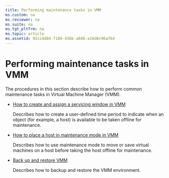 ```yaml
---
title: Performing maintenance tasks in VMM
ms.custom: na
ms.reviewer: na
ms.suite: na
ms.tgt_pltfrm: na
ms.topic: article
ms.assetid: 91cc4d84-7189-436b-a846-a16d8c96a76d
---
```

# Performing maintenance tasks in VMM
The procedures in this section describe how to perform common maintenance tasks in Virtual Machine Manager \(VMM\).

-   [How to create and assign a servicing window in VMM](How-to-create-and-assign-a-servicing-window-in-VMM.md)

    Describes how to create a user\-defined time period to indicate when an object \(for example, a host\) is available to be taken offline for maintenance.

-   [How to place a host in maintenance mode in VMM](How-to-place-a-host-in-maintenance-mode-in-VMM.md)

    Describes how to use maintenance mode to move or save virtual machines on a host before taking the host offline for maintenance.

-   [Back up and restore VMM](Back-up-and-restore-VMM.md)

    Describes how to backup and restore the VMM environment.


